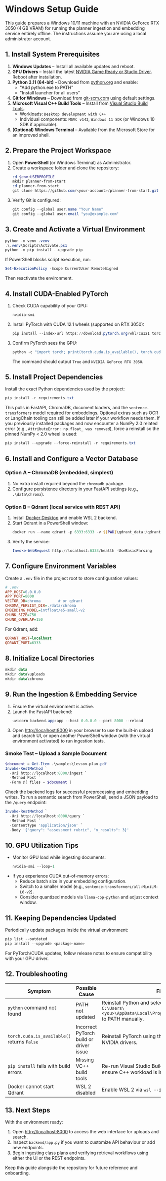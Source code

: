 # Windows Setup Guide

This guide prepares a Windows 10/11 machine with an NVIDIA GeForce RTX 3050 (4 GB VRAM) for running the planner ingestion and embedding service entirely offline. The instructions assume you are using a local administrator account.

## 1. Install System Prerequisites

1. **Windows Updates** – Install all available updates and reboot.
2. **GPU Drivers** – Install the latest [NVIDIA Game Ready or Studio Driver](https://www.nvidia.com/Download/index.aspx). Reboot after installation.
3. **Python 3.11 (64-bit)** – Download from [python.org](https://www.python.org/downloads/windows/) and enable:
   - "Add python.exe to PATH"
   - "Install launcher for all users"
4. **Git for Windows** – Download from [git-scm.com](https://git-scm.com/download/win) using default settings.
5. **Microsoft Visual C++ Build Tools** – Install from [Visual Studio Build Tools](https://visualstudio.microsoft.com/visual-cpp-build-tools/).
   - Workloads: `Desktop development with C++`
   - Individual components: `MSVC v143`, `Windows 11 SDK` (or Windows 10 SDK if applicable).
6. **(Optional) Windows Terminal** – Available from the Microsoft Store for an improved shell.

## 2. Prepare the Project Workspace

1. Open **PowerShell** (or Windows Terminal) as Administrator.
2. Create a workspace folder and clone the repository:
   ```powershell
   cd $env:USERPROFILE
   mkdir planner-from-start
   cd planner-from-start
   git clone https://github.com/<your-account>/planner-from-start.git .
   ```
3. Verify Git is configured:
   ```powershell
   git config --global user.name "Your Name"
   git config --global user.email "you@example.com"
   ```

## 3. Create and Activate a Virtual Environment

```powershell
python -m venv .venv
.\.venv\Scripts\Activate.ps1
python -m pip install --upgrade pip
```

If PowerShell blocks script execution, run:
```powershell
Set-ExecutionPolicy -Scope CurrentUser RemoteSigned
```
Then reactivate the environment.

## 4. Install CUDA-Enabled PyTorch

1. Check CUDA capability of your GPU:
   ```powershell
   nvidia-smi
   ```
2. Install PyTorch with CUDA 12.1 wheels (supported on RTX 3050):
   ```powershell
   pip install --index-url https://download.pytorch.org/whl/cu121 torch torchvision torchaudio
   ```
3. Confirm PyTorch sees the GPU:
   ```powershell
   python -c "import torch; print(torch.cuda.is_available(), torch.cuda.get_device_name(0))"
   ```
   The command should output `True` and `NVIDIA GeForce RTX 3050`.

## 5. Install Project Dependencies

Install the exact Python dependencies used by the project:
```powershell
pip install -r requirements.txt
```

This pulls in FastAPI, ChromaDB, document loaders, and the
`sentence-transformers` model required for embeddings. Optional extras such as
OCR or LangChain tooling can still be added later if your workflow needs them.
If you previously installed packages and now encounter a NumPy 2.0 related
error (e.g., `AttributeError: np.float_ was removed`), force a reinstall so the
pinned NumPy < 2.0 wheel is used:
```powershell
pip install --upgrade --force-reinstall -r requirements.txt
```

## 6. Install and Configure a Vector Database

### Option A – ChromaDB (embedded, simplest)
1. No extra install required beyond the `chromadb` package.
2. Configure persistence directory in your FastAPI settings (e.g., `.\data\chroma`).

### Option B – Qdrant (local service with REST API)
1. Install [Docker Desktop](https://www.docker.com/products/docker-desktop/) and enable WSL 2 backend.
2. Start Qdrant in a PowerShell window:
   ```powershell
   docker run --name qdrant -p 6333:6333 -v ${PWD}\qdrant_data:/qdrant/storage qdrant/qdrant
   ```
3. Verify the service:
   ```powershell
   Invoke-WebRequest http://localhost:6333/health -UseBasicParsing
   ```

## 7. Configure Environment Variables

Create a `.env` file in the project root to store configuration values:
```ini
# .env
APP_HOST=0.0.0.0
APP_PORT=8000
VECTOR_DB=chroma        # or qdrant
CHROMA_PERSIST_DIR=./data/chroma
EMBEDDING_MODEL=intfloat/e5-small-v2
CHUNK_SIZE=750
CHUNK_OVERLAP=150
```

For Qdrant, add:
```ini
QDRANT_HOST=localhost
QDRANT_PORT=6333
```

## 8. Initialize Local Directories

```powershell
mkdir data
mkdir data\uploads
mkdir data\chroma
```

## 9. Run the Ingestion & Embedding Service

1. Ensure the virtual environment is active.
2. Launch the FastAPI backend:
   ```powershell
   uvicorn backend.app:app --host 0.0.0.0 --port 8000 --reload
   ```
3. Open <http://localhost:8000> in your browser to use the built-in upload and search UI, or open another PowerShell window (with the virtual environment activated) to run ingestion tests.

### Smoke Test – Upload a Sample Document
```powershell
$document = Get-Item .\samples\lesson-plan.pdf
Invoke-RestMethod `
  -Uri http://localhost:8000/ingest `
  -Method Post `
  -Form @{ files = $document }
```
Check the backend logs for successful preprocessing and embedding writes. To run a
semantic search from PowerShell, send a JSON payload to the `/query` endpoint:

```powershell
Invoke-RestMethod `
  -Uri http://localhost:8000/query `
  -Method Post `
  -ContentType 'application/json' `
  -Body '{"query": "assessment rubric", "n_results": 3}'
```

## 10. GPU Utilization Tips

- Monitor GPU load while ingesting documents:
  ```powershell
  nvidia-smi --loop=1
  ```
- If you experience CUDA out-of-memory errors:
  - Reduce batch size in your embedding configuration.
  - Switch to a smaller model (e.g., `sentence-transformers/all-MiniLM-L6-v2`).
  - Consider quantized models via `llama-cpp-python` and adjust context window.

## 11. Keeping Dependencies Updated

Periodically update packages inside the virtual environment:
```powershell
pip list --outdated
pip install --upgrade <package-name>
```

For PyTorch/CUDA updates, follow release notes to ensure compatibility with your GPU driver.

## 12. Troubleshooting

| Symptom | Possible Cause | Fix |
| --- | --- | --- |
| `python` command not found | PATH not updated | Reinstall Python and select "Add to PATH" or add `C:\Users\<you>\AppData\Local\Programs\Python\Python311\` to PATH manually. |
| `torch.cuda.is_available()` returns `False` | Incorrect PyTorch build or driver issue | Reinstall PyTorch using the CUDA wheel; update NVIDIA drivers. |
| `pip install` fails with build errors | Missing VC++ build tools | Re-run Visual Studio Build Tools installer and ensure C++ workload is installed. |
| Docker cannot start Qdrant | WSL 2 disabled | Enable WSL 2 via `wsl --install` and reboot. |

## 13. Next Steps

With the environment ready:
1. Open <http://localhost:8000> to access the web interface for uploads and search.
2. Inspect `backend/app.py` if you want to customize API behaviour or add new
   endpoints.
3. Begin ingesting class plans and verifying retrieval workflows using either the
   UI or the REST endpoints.

Keep this guide alongside the repository for future reference and onboarding.
